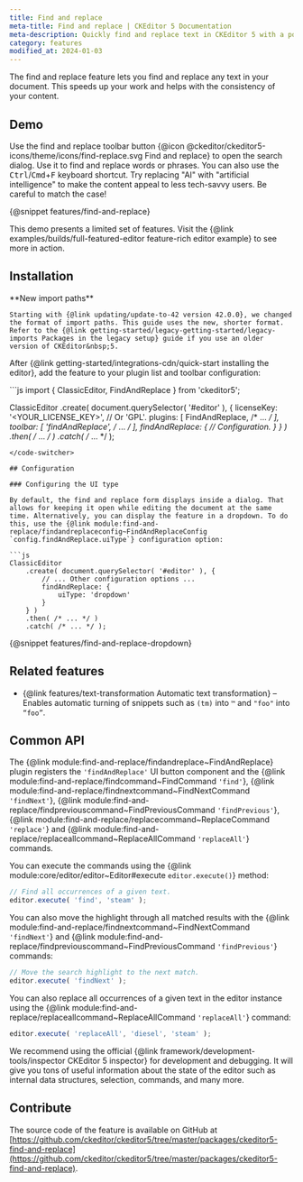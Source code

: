 ```yaml
---
title: Find and replace
meta-title: Find and replace | CKEditor 5 Documentation
meta-description: Quickly find and replace text in CKEditor 5 with a powerful, user-friendly interface to streamline content editing and corrections.
category: features
modified_at: 2024-01-03
---
```


The find and replace feature lets you find and replace any text in your document. This speeds up your work and helps with the consistency of your content.

## Demo

Use the find and replace toolbar button {@icon @ckeditor/ckeditor5-icons/theme/icons/find-replace.svg Find and replace} to open the search dialog. Use it to find and replace words or phrases. You can also use the <kbd>Ctrl</kbd>/<kbd>Cmd</kbd>+<kbd>F</kbd> keyboard shortcut. Try replacing "AI" with "artificial intelligence" to make the content appeal to less tech-savvy users. Be careful to match the case!

{@snippet features/find-and-replace}

<info-box info>
	This demo presents a limited set of features. Visit the {@link examples/builds/full-featured-editor feature-rich editor example} to see more in action.
</info-box>

## Installation

<info-box warning>
	**New import paths**

	Starting with {@link updating/update-to-42 version 42.0.0}, we changed the format of import paths. This guide uses the new, shorter format. Refer to the {@link getting-started/legacy-getting-started/legacy-imports Packages in the legacy setup} guide if you use an older version of CKEditor&nbsp;5.
</info-box>

After {@link getting-started/integrations-cdn/quick-start installing the editor}, add the feature to your plugin list and toolbar configuration:

<code-switcher>
```js
import { ClassicEditor, FindAndReplace } from 'ckeditor5';

ClassicEditor
	.create( document.querySelector( '#editor' ), {
		licenseKey: '<YOUR_LICENSE_KEY>', // Or 'GPL'.
		plugins: [ FindAndReplace, /* ... */ ],
		toolbar: [ 'findAndReplace', /* ... */ ],
		findAndReplace: {
			// Configuration.
		}
	} )
	.then( /* ... */ )
	.catch( /* ... */ );
```
</code-switcher>

## Configuration

### Configuring the UI type

By default, the find and replace form displays inside a dialog. That allows for keeping it open while editing the document at the same time. Alternatively, you can display the feature in a dropdown. To do this, use the {@link module:find-and-replace/findandreplaceconfig~FindAndReplaceConfig `config.findAndReplace.uiType`} configuration option:

```js
ClassicEditor
	.create( document.querySelector( '#editor' ), {
		// ... Other configuration options ...
		findAndReplace: {
			uiType: 'dropdown'
		}
	} )
	.then( /* ... */ )
	.catch( /* ... */ );
```

{@snippet features/find-and-replace-dropdown}

## Related features

* {@link features/text-transformation Automatic text transformation} &ndash; Enables automatic turning of snippets such as `(tm)` into `™` and `"foo"` into `“foo”`.

<!-- TODO: Update this with proper description and values, and code snippet for replace / replaceAll -->
## Common API

The {@link module:find-and-replace/findandreplace~FindAndReplace} plugin registers the `'findAndReplace'` UI button component and the {@link module:find-and-replace/findcommand~FindCommand `'find'`}, {@link module:find-and-replace/findnextcommand~FindNextCommand `'findNext'`}, {@link module:find-and-replace/findpreviouscommand~FindPreviousCommand `'findPrevious'`}, {@link module:find-and-replace/replacecommand~ReplaceCommand `'replace'`} and {@link module:find-and-replace/replaceallcommand~ReplaceAllCommand `'replaceAll'`} commands.

You can execute the commands using the {@link module:core/editor/editor~Editor#execute `editor.execute()`} method:

```js
// Find all occurrences of a given text.
editor.execute( 'find', 'steam' );
```

You can also move the highlight through all matched results with the {@link module:find-and-replace/findnextcommand~FindNextCommand `'findNext'`} and {@link module:find-and-replace/findpreviouscommand~FindPreviousCommand `'findPrevious'`} commands:

```js
// Move the search highlight to the next match.
editor.execute( 'findNext' );
```

You can also replace all occurrences of a given text in the editor instance using the {@link module:find-and-replace/replaceallcommand~ReplaceAllCommand `'replaceAll'`} command:

```js
editor.execute( 'replaceAll', 'diesel', 'steam' );
```

<info-box>
	We recommend using the official {@link framework/development-tools/inspector CKEditor&nbsp;5 inspector} for development and debugging. It will give you tons of useful information about the state of the editor such as internal data structures, selection, commands, and many more.
</info-box>

## Contribute

The source code of the feature is available on GitHub at [https://github.com/ckeditor/ckeditor5/tree/master/packages/ckeditor5-find-and-replace](https://github.com/ckeditor/ckeditor5/tree/master/packages/ckeditor5-find-and-replace).
